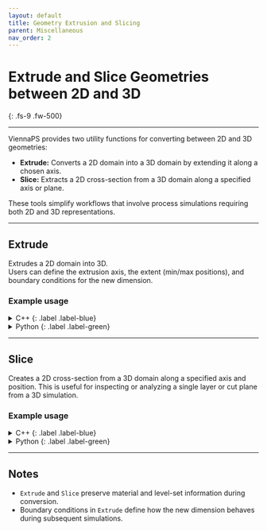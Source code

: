 ```yaml
---
layout: default
title: Geometry Extrusion and Slicing
parent: Miscellaneous
nav_order: 2
---
```


# Extrude and Slice Geometries between 2D and 3D
{: .fs-9 .fw-500}

---

ViennaPS provides two utility functions for converting between 2D and 3D geometries:

- **Extrude:** Converts a 2D domain into a 3D domain by extending it along a chosen axis.  
- **Slice:** Extracts a 2D cross-section from a 3D domain along a specified axis or plane.

These tools simplify workflows that involve process simulations requiring both 2D and 3D representations.

---

## Extrude

Extrudes a 2D domain into 3D.  
Users can define the extrusion axis, the extent (min/max positions), and boundary conditions for the new dimension.

### Example usage

<details markdown="1">
<summary markdown="1">
C++
{: .label .label-blue}
</summary>

```c++
ps::Extrude<double>(
    domain2D, domain3D,
    {0., 1.}, // min and max extent in the extruded dimension
    2,        // extrude along z-axis (0=x, 1=y, 2=z)
    {viennals::BoundaryConditionEnum::REFLECTIVE,
     viennals::BoundaryConditionEnum::REFLECTIVE,
     viennals::BoundaryConditionEnum::INFINITE_BOUNDARY}
).apply();
````

</details>

<details markdown="1">
<summary markdown="1">
Python
{: .label .label-green}
</summary>

```python
import viennaps as vps

vps.Extrude(
    domain2d, domain3d,
    extent=(0.0, 1.0),
    axis=2,  # extrude along z-axis
    boundary_conditions=[
        vps.BoundaryCondition.REFLECTIVE,
        vps.BoundaryCondition.REFLECTIVE,
        vps.BoundaryCondition.INFINITE_BOUNDARY
    ]
).apply()
```

</details>

---

## Slice

Creates a 2D cross-section from a 3D domain along a specified axis and position.
This is useful for inspecting or analyzing a single layer or cut plane from a 3D simulation.

### Example usage

<details markdown="1">
<summary markdown="1">
C++
{: .label .label-blue}
</summary>

```c++
ps::Slice<double>(
    domain3D, domain2D,
    2,    // slice along z-axis (0=x, 1=y, 2=z)
    0.5   // normalized slice position (between min/max domain bounds)
).apply();
```

</details>

<details markdown="1">
<summary markdown="1">
Python
{: .label .label-green}
</summary>

```python
import viennaps as vps

vps.Slice(
    domain3d, domain2d,
    axis=2,       # slice along z-axis
    position=0.5  # relative position within domain bounds
).apply()
```

</details>

---

## Notes

* `Extrude` and `Slice` preserve material and level-set information during conversion.
* Boundary conditions in `Extrude` define how the new dimension behaves during subsequent simulations.


